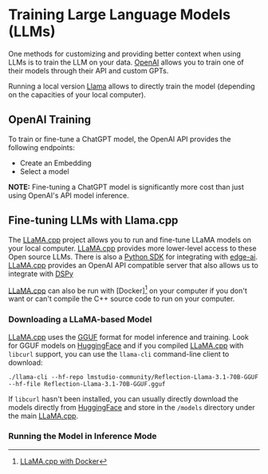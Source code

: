 # Training Large Language Models (LLMs)
One methods for customizing and providing better context when using LLMs is to train the
LLM on your data. [OpenAI][OPENAI] allows you to train one of their models through their API
and custom GPTs. 

Running a local version [Llama][LLAMA] allows to directly train the 
model (depending on the capacities of your local computer).

## OpenAI Training
To train or fine-tune a ChatGPT model, the OpenAI API provides the following endpoints:

- Create an Embedding
- Select a model

**NOTE:** Fine-tuning a ChatGPT model is significantly more cost than just using OpenAI's
API model inference. 


## Fine-tuning LLMs with Llama.cpp
The [LLaMA.cpp][LLAMA.CCP] project allows you to run and fine-tune
LLaMA models on your local computer.  [LLaMA.cpp][LLAMA.CCP] provides more 
lower-level access to these Open source LLMs. There is
also a [Python SDK](https://github.com/abetlen/llama-cpp-python) for integrating with 
[edge-ai](https://github.com/folio-labs/edge-ai). [LLaMA.cpp][LLAMA.CCP] provides an
OpenAI API compatible server that also allows us to integrate with [DSPy](dspy-docs.vercel.app/)

[LLaMA.cpp][LLAMA.CCP] can also be run with [Docker][^DOCKER] on your computer if you 
don't want or can't compile the C++ source code to run on your computer.

### Downloading a LLaMA-based Model
[LLaMA.cpp][LLAMA.CCP] uses the [GGUF](https://github.com/ggerganov/ggml/blob/master/docs/gguf.md) 
format for model inference and training. Look for GGUF models on [HuggingFace][HUGFACE]
and if you compiled [LLaMA.cpp][LLAMA.CCP] with `libcurl` support, you can use the `llama-cli` command-line
client to download:

 `./llama-cli --hf-repo lmstudio-community/Reflection-Llama-3.1-70B-GGUF --hf-file Reflection-Llama-3.1-70B-GGUF.gguf`

If `libcurl` hasn't been installed, you can usually directly download the models directly from [HuggingFace][HUGFACE] and
store in the `/models` directory under the main [LLaMA.cpp][LLAMA.CCP].

### Running the Model in Inference Mode

[HUGFACE]: https://huggingface.co/l
[LLAMA]: https://ai.meta.com/
[LLAMA.CCP]: https://github.com/ggerganov/llama.cpp
[OPENAI]: https://openai.com/

[^DOCKER]: [LLaMA.cpp with Docker](https://github.com/ggerganov/llama.cpp/blob/master/docs/docker.md)

